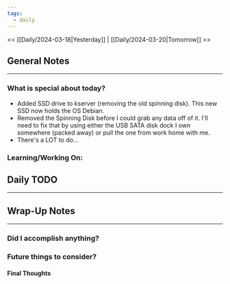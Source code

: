 ```yaml
---
tags:
  - daily
---
```

<< [[Daily/2024-03-18|Yesterday]] |  [[Daily/2024-03-20|Tomorrow]] >>

## General Notes
---
### What is special about today?
- Added SSD drive to kserver (removing the old spinning disk). This new SSD now holds the OS Debian. 
- Removed the Spinning Disk before I could grab any data off of it.  I'll need to fix that by using either the USB SATA disk dock I own somewhere (packed away) or pull the one from work home with me.
- There's a LOT to do...


### Learning/Working On:



## Daily TODO
---




## Wrap-Up Notes
---
### Did I accomplish anything?
### Future things to consider?
#### Final Thoughts

